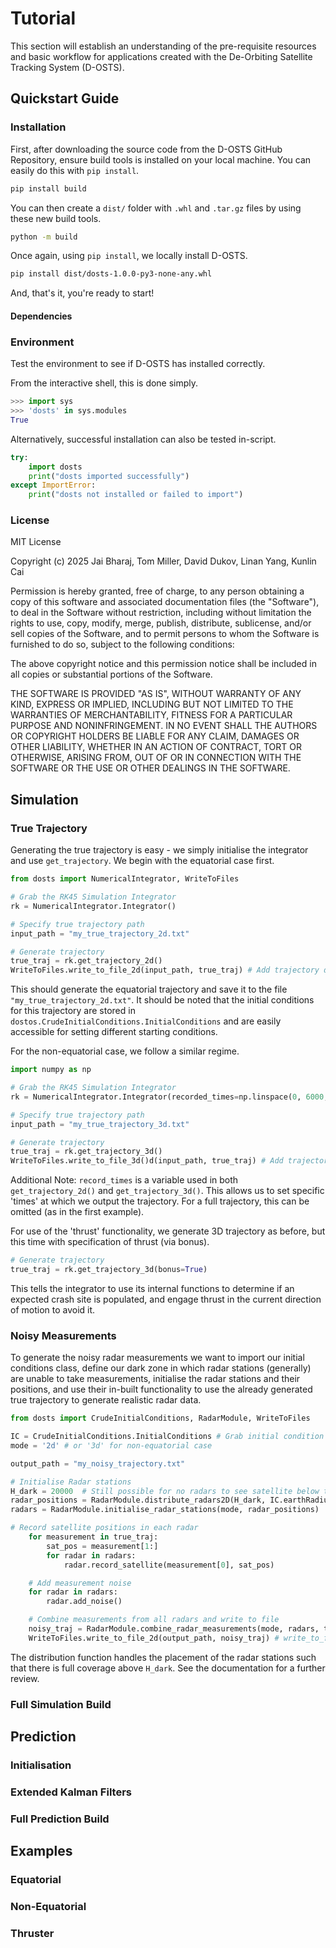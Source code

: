 # Tutorial
This section will establish an understanding of the pre-requisite resources and 
basic workflow for applications created with the De-Orbiting Satellite Tracking 
System (D-OSTS).

## Quickstart Guide
### Installation
First, after downloading the source code from the D-OSTS GitHub Repository, ensure 
build tools is installed on your local machine. You can easily do this with 
`pip install`.

```bash
pip install build
````

You can then create a `dist/` folder with `.whl` and `.tar.gz` files by using these 
new build tools.

```bash
python -m build
```

Once again, using `pip install`, we locally install D-OSTS.

```bash
pip install dist/dosts-1.0.0-py3-none-any.whl
```

And, that's it, you're ready to start!

#### Dependencies
### Environment
Test the environment to see if D-OSTS has installed correctly.

From the interactive shell, this is done simply.

```python
>>> import sys
>>> 'dosts' in sys.modules
True
```

Alternatively, successful installation can also be tested in-script.

```python
try:
    import dosts
    print("dosts imported successfully")
except ImportError:
    print("dosts not installed or failed to import")

```

### License
MIT License

Copyright (c) 2025 Jai Bharaj, Tom Miller, David Dukov, Linan Yang, Kunlin Cai

Permission is hereby granted, free of charge, to any person obtaining a copy
of this software and associated documentation files (the "Software"), to deal
in the Software without restriction, including without limitation the rights
to use, copy, modify, merge, publish, distribute, sublicense, and/or sell
copies of the Software, and to permit persons to whom the Software is
furnished to do so, subject to the following conditions:

The above copyright notice and this permission notice shall be included in all
copies or substantial portions of the Software.

THE SOFTWARE IS PROVIDED "AS IS", WITHOUT WARRANTY OF ANY KIND, EXPRESS OR
IMPLIED, INCLUDING BUT NOT LIMITED TO THE WARRANTIES OF MERCHANTABILITY,
FITNESS FOR A PARTICULAR PURPOSE AND NONINFRINGEMENT. IN NO EVENT SHALL THE
AUTHORS OR COPYRIGHT HOLDERS BE LIABLE FOR ANY CLAIM, DAMAGES OR OTHER
LIABILITY, WHETHER IN AN ACTION OF CONTRACT, TORT OR OTHERWISE, ARISING FROM,
OUT OF OR IN CONNECTION WITH THE SOFTWARE OR THE USE OR OTHER DEALINGS IN THE
SOFTWARE.

## Simulation
### True Trajectory
Generating the true trajectory is easy - we simply initialise the integrator and 
use `get_trajectory`. We begin with the equatorial case first.

```python
from dosts import NumericalIntegrator, WriteToFiles

# Grab the RK45 Simulation Integrator
rk = NumericalIntegrator.Integrator()

# Specify true trajectory path
input_path = "my_true_trajectory_2d.txt"

# Generate trajectory
true_traj = rk.get_trajectory_2d()
WriteToFiles.write_to_file_2d(input_path, true_traj) # Add trajectory data to input file
```

This should generate the equatorial trajectory and save it to the file `"my_true_trajectory_2d.txt"`. 
It should be noted that the initial conditions for this trajectory are stored in 
`dostos.CrudeInitialConditions.InitialConditions` and are easily accessible for setting 
different starting conditions.

For the non-equatorial case, we follow a similar regime.

```python
import numpy as np

# Grab the RK45 Simulation Integrator
rk = NumericalIntegrator.Integrator(recorded_times=np.linspace(0, 6000, 6001))

# Specify true trajectory path
input_path = "my_true_trajectory_3d.txt"

# Generate trajectory
true_traj = rk.get_trajectory_3d()
WriteToFiles.write_to_file_3d()d(input_path, true_traj) # Add trajectory data to input file
```

Additional Note: `record_times` is a variable used in both `get_trajectory_2d()` 
and `get_trajectory_3d()`. This allows us to set specific 'times' at which we output the 
trajectory. For a full trajectory, this can be omitted (as in the first example).

For use of the 'thrust' functionality, we generate 3D trajectory as before, but this time with 
specification of thrust (via bonus).

```python
# Generate trajectory
true_traj = rk.get_trajectory_3d(bonus=True)
```

This tells the integrator to use its internal functions to determine if an expected crash site 
is populated, and engage thrust in the current direction of motion to avoid it.

### Noisy Measurements
To generate the noisy radar measurements we want to import our initial conditions class, 
define our dark zone in which radar stations (generally) are unable to take measurements, 
initialise the radar stations and their positions, and use their in-built functionality 
to use the already generated true trajectory to generate realistic radar data.

```python
from dosts import CrudeInitialConditions, RadarModule, WriteToFiles

IC = CrudeInitialConditions.InitialConditions # Grab initial condition class
mode = '2d' # or '3d' for non-equatorial case

output_path = "my_noisy_trajectory.txt"

# Initialise Radar stations
H_dark = 20000  # Still possible for no radars to see satellite below this height
radar_positions = RadarModule.distribute_radars2D(H_dark, IC.earthRadius) # distribute_radars3D for non-equatorial
radars = RadarModule.initialise_radar_stations(mode, radar_positions)

# Record satellite positions in each radar
    for measurement in true_traj:
        sat_pos = measurement[1:]
        for radar in radars:
            radar.record_satellite(measurement[0], sat_pos)

    # Add measurement noise
    for radar in radars:
        radar.add_noise()

    # Combine measurements from all radars and write to file
    noisy_traj = RadarModule.combine_radar_measurements(mode, radars, true_traj)
    WriteToFiles.write_to_file_2d(output_path, noisy_traj) # write_to_file_3d for non-equatorial
```

The distribution function handles the placement of the radar stations such that there is full coverage above 
`H_dark`. See the documentation for a further review.
### Full Simulation Build

## Prediction
### Initialisation
### Extended Kalman Filters
### Full Prediction Build

## Examples
### Equatorial
### Non-Equatorial
### Thruster
